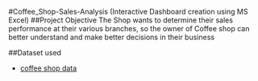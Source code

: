 #Coffee_Shop-Sales-Analysis (Interactive Dashboard creation using MS Excel)
##Project Objective
The Shop wants to determine their sales performance at their various branches, so the owner of Coffee shop can better understand and make better decisions in their business

##Dataset used
- <a href = "https://github.com/Saheed25/Coffee-Shop-Sales-Analysis-Dashboard-/blob/528b19f626140dd280462d3ed1feb6b9416de60a/Coffee%20Shop%20Sales.xlsx"> coffee shop data</a>
